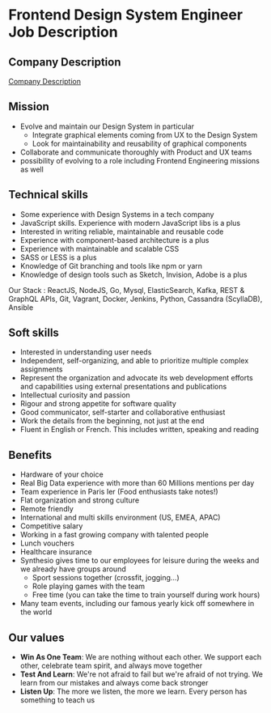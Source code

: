 # Frontend Design System Engineer Job Description

## Company Description

[Company Description](../company-en.md)

## Mission

* Evolve and maintain our Design System in particular
  * Integrate graphical elements coming from UX to the Design System
  * Look for maintainability and reusability of graphical components
* Collaborate and communicate thoroughly with Product and UX teams
* possibility of evolving to a role including Frontend Engineering missions as well

## Technical skills

* Some experience with Design Systems in a tech company
* JavaScript skills. Experience with modern JavaScript libs is a plus
* Interested in writing reliable, maintainable and reusable code
* Experience with component-based architecture is a plus
* Experience with maintainable and scalable CSS
* SASS or LESS is a plus
* Knowledge of Git branching and tools like npm or yarn
* Knowledge of design tools such as Sketch, Invision, Adobe is a plus

Our Stack : ReactJS, NodeJS, Go, Mysql, ElasticSearch, Kafka, REST & GraphQL APIs, Git, Vagrant, Docker, Jenkins, Python, Cassandra (ScyllaDB), Ansible

## Soft skills

* Interested in understanding user needs
* Independent, self-organizing, and able to prioritize multiple complex assignments
* Represent the organization and advocate its web development efforts and capabilities using external presentations and publications
* Intellectual curiosity and passion
* Rigour and strong appetite for software quality
* Good communicator, self-starter and collaborative enthusiast
* Work the details from the beginning, not just at the end
* Fluent in English or French. This includes written, speaking and reading

## Benefits

* Hardware of your choice
* Real Big Data experience with more than 60 Millions mentions per day
* Team experience in Paris Ier (Food enthusiasts take notes!)
* Flat organization and strong culture
* Remote friendly
* International and multi skills environment (US, EMEA, APAC)
* Competitive salary
* Working in a fast growing company with talented people
* Lunch vouchers
* Healthcare insurance
* Synthesio gives time to our employees for leisure during the weeks and we already have groups around
  * Sport sessions together (crossfit, jogging…)
  * Role playing games with the team
  * Free time (you can take the time to train yourself during work hours)
* Many team events, including our famous yearly kick off somewhere in the world

## Our values

* **Win As One Team**: We are nothing without each other. We support each other, celebrate team spirit, and always move together
* **Test And Learn**: We're not afraid to fail but we're afraid of not trying. We learn from our mistakes and always come back stronger
* **Listen Up**: The more we listen, the more we learn. Every person has something to teach us
